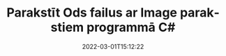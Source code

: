 ---
############################# Static ############################
layout: "auto-gen-signature"
date: 2022-03-01T15:12:22
draft: false
operation: Sign
signaturetype: Image
fileformat: Ods
productName: .NET
lang: lv
productCode: net
otherformats: pdf doc docx docm dot dotm dotx odt ott rtf xls xlsx xlsm xlsb csv ods ots xltx xltm ppt pptx pps ppsx odp otp potx potm pptm ppsm png jpg bmp gif tiff svg webp wmf
breadcrumb: Put Image signature on Ods for C#

############################# Head ############################
head_title: "Parakstu Image pievienošana failam Ods, izmantojot C#"
head_description: "Ievietojiet Image parakstu Ods failā .NET, izmantojot dažas koda rindiņas. Izmantojiet GroupDocs Document Signature API, lai parakstītu desmitiem failu formātu."

############################# Header ############################
title: "Parakstīt Ods failus ar Image parakstiem programmā C#"
description: "Kā pievienot Image parakstu ar dažām .NET koda rindām"
bg_image: "https://cms.admin.containerize.com/templates/aspose/App_Themes/V3/images/bg/header1.png"
bg_overlay: false
button:
    enable: true

############################# SubMenu ############################
submenu:
    enable: true

    left:
        img_alt: "GroupDocs.Signature for .NET"
        image: "https://cms.admin.containerize.com/templates/groupdocs/images/product-logos/90x90-noborder/groupdocs-signature-net.png"
        product: "GroupDocs.Signature"
        platform: ".NET"



############################# About ############################
about:
    enable: true
    title: "Par GroupDocs.Signature for .NET attēla parakstu API"
    content: |
        [GroupDocs.Signature for .NET](https://products.groupdocs.com/signature/net/) ir populāra API digitālo dokumentu e-parakstīšanai. Ir pieejami paraksti, piemēram, teksti, attēli, digitālie sertifikāti, svītrkodi, QR kodi, zīmogi vai metadati. Parakstus var ievietot PDF failos, MS Word dokumentos, MS Excel darbgrāmatās, MS PowerPoint prezentācijās, Adobe Photoshop failos un dažādos attēlu formātos. Klienti var parakstīt savus dokumentus un atjaunināt, meklēt, pārbaudīt, dzēst vai priekšskatīt uz šiem dokumentiem uzliktos e-parakstus. Turklāt tiek nodrošinātas daudzas parakstu pielāgošanas iespējas.
    

############################# Steps ############################
steps:
    enable: true
    title_left: "Darbības, lai parakstītu Ods ar Image programmā C#"
    content_left: |
        [GroupDocs.Signature for .NET](https://products.groupdocs.com/signature/net/) nodrošina iespēju ātri un vienkārši parakstīt Ods dokumentus ar Image parakstiem.
        
        * Izveidojiet paraksta klases gadījumu, kas nodrošina Ods failu, kas paredzēts parakstīšanai kā ceļš vai atmiņas straume
        * Izveidojiet SignOptions klasi un iestatiet visus pieprasītos datus.
        * Izsauciet metodi Signature.Sign(), kas nodod izvades Ods failu vai atmiņas straumi

    title_right: " Sistēmas prasības"
    content_right: |
        GroupDocs.Signature for .NET tiek atbalstīti visās lielākajās platformās un operētājsistēmās. Pirms tālāk norādītā koda izpildes, lūdzu, pārliecinieties, vai jūsu sistēmā ir instalēti šādi priekšnosacījumi.

        * Operētājsistēmas: Microsoft Windows, Linux, MacOS
        * Izstrādes vides: Microsoft Visual Studio, Xamarin, MonoDevelop
        * Frameworks: .NET Framework, .NET Standard, .NET Core, Mono
        * Iegūstiet jaunāko GroupDocs.Signature for .NET no [Nuget](https://www.nuget.org/packages/groupdocs.signature)
         
    code: |
        ```csharp    
                
        // Set up input Ods file
        string filePath = "input.ods";
        // Set up output file
        string outputFilePath = "output.ods";
        // Provide image file
        string imageFilePath = "image.png";

        // Instantiate Signature for input file
        using (GroupDocs.Signature.Signature signature = new GroupDocs.Signature.Signature(filePath))
        {
            //Provide sign options
            ImageSignOptions options = new ImageSignOptions(imageFilePath)
            {
                // set signature position
                Left = 50,
                Top = 200
            };

            // sign Ods document
            SignResult result = signature.Sign(outputFilePath, options);
        }

        ```

############################# Demos ############################
demos:
    enable: true
    title: "Dokumentu Ods parakstīšana, izmantojot Image tiešraides demonstrāciju"
    content: |
       Parakstiet Ods failu ar dažādiem parakstiem tūlīt, apmeklējot vietni [GroupDocs.Signature App](https://products.groupdocs.app/signature/family). Jūs gaida bezmaksas tiešsaistes demonstrācija.          

############################# More Formats ############################
more_formats:
    enable: true
    title: "Citi atbalstītie Image paraksti priekš C#"
    content: |
        "Varat arī parakstīt Ods ar citiem paraksta veidiem. Lūdzu, skatiet sarakstu zemāk."
    format: 
       
       
back_to_top:
    enable: true
---